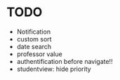 # TODO

- Notification
- custom sort
- date search
- professor value
- authentification before navigate!!
- studentview: hide priority
